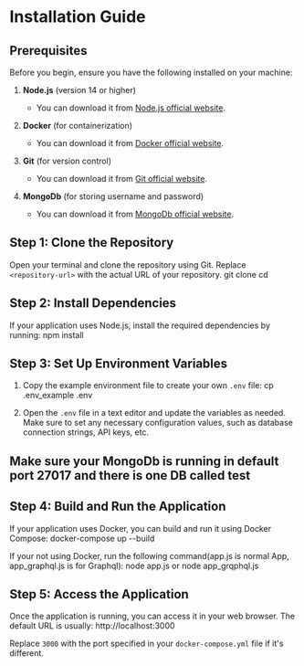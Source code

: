 # Installation Guide

## Prerequisites
Before you begin, ensure you have the following installed on your machine:

1. **Node.js** (version 14 or higher)
   - You can download it from [Node.js official website](https://nodejs.org/).

2. **Docker** (for containerization)
   - You can download it from [Docker official website](https://www.docker.com/get-started).

3. **Git** (for version control)
   - You can download it from [Git official website](https://git-scm.com/).

4. **MongoDb** (for storing username and password)
    - You can download it from [MongoDb official website](https://www.mongodb.com/).

## Step 1: Clone the Repository
Open your terminal and clone the repository using Git. Replace `<repository-url>` with the actual URL of your repository.
git clone <repository-url>
cd <repository-name>

## Step 2: Install Dependencies
If your application uses Node.js, install the required dependencies by running:
npm install

## Step 3: Set Up Environment Variables
1. Copy the example environment file to create your own `.env` file:
cp .env_example .env

2. Open the `.env` file in a text editor and update the variables as needed. Make sure to set any necessary configuration values, such as database connection strings, API keys, etc.

## Make sure your MongoDb is running in default port 27017 and there is one DB called test

## Step 4: Build and Run the Application
If your application uses Docker, you can build and run it using Docker Compose:
docker-compose up --build

If your not using Docker, run the following command(app.js is normal App, app_graphql.js is for Graphql):
node app.js or node app_grqphql.js

## Step 5: Access the Application
Once the application is running, you can access it in your web browser. The default URL is usually:
http://localhost:3000

Replace `3000` with the port specified in your `docker-compose.yml` file if it's different.